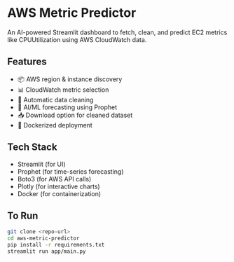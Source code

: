 # AWS Metric Predictor

An AI-powered Streamlit dashboard to fetch, clean, and predict EC2 metrics like CPUUtilization using AWS CloudWatch data.

## Features

- 📦 AWS region & instance discovery
- 📊 CloudWatch metric selection
- 🧹 Automatic data cleaning
- 🔮 AI/ML forecasting using Prophet
- 📥 Download option for cleaned dataset
- 🐳 Dockerized deployment

## Tech Stack

- Streamlit (for UI)
- Prophet (for time-series forecasting)
- Boto3 (for AWS API calls)
- Plotly (for interactive charts)
- Docker (for containerization)

## To Run

```bash
git clone <repo-url>
cd aws-metric-predictor
pip install -r requirements.txt
streamlit run app/main.py
